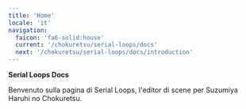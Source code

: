 ```yaml
---
title: 'Home'
locale: 'it'
navigation:
  faicon: 'fa6-solid:house'
  current: '/chokuretsu/serial-loops/docs'
  next: '/chokuretsu/serial-loops/docs/introduction'
---
```

<b class="sl-header">Serial Loops Docs</b> 

Benvenuto sulla pagina di Serial Loops, l'editor di scene per Suzumiya Haruhi no Chokuretsu.